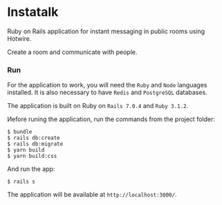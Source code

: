 # Instatalk

Ruby on Rails application for instant messaging in public rooms using Hotwire.

Create a room and communicate with people.

### Run

For the application to work, you will need the `Ruby` and `Node` languages installed. It is also necessary to have `Redis` and `PostgreSQL` databases.

The application is built on Ruby on `Rails 7.0.4` and `Ruby 3.1.2`.

Иefore runing the application, run the commands from the project folder:

```
$ bundle
$ rails db:create
$ rails db:migrate
$ yarn build
$ yarn build:css
```

And run the app:

```
$ rails s
```

The application will be available at `http://localhost:3000/`.
